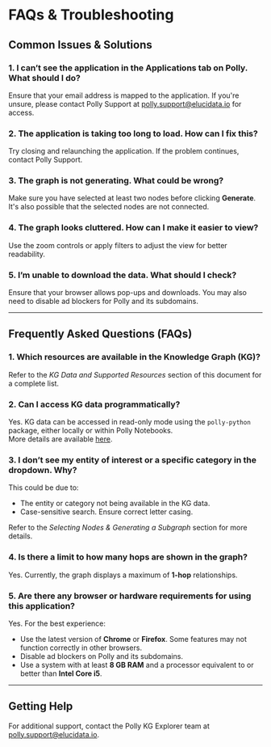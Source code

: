 # FAQs & Troubleshooting

## Common Issues & Solutions

### 1. I can’t see the application in the Applications tab on Polly. What should I do?
Ensure that your email address is mapped to the application. If you're unsure, please contact Polly Support at [polly.support@elucidata.io](mailto:polly.support@elucidata.io) for access.

### 2. The application is taking too long to load. How can I fix this?
Try closing and relaunching the application. If the problem continues, contact Polly Support.

### 3. The graph is not generating. What could be wrong?
Make sure you have selected at least two nodes before clicking **Generate**. It's also possible that the selected nodes are not connected.

### 4. The graph looks cluttered. How can I make it easier to view?
Use the zoom controls or apply filters to adjust the view for better readability.

### 5. I’m unable to download the data. What should I check?
Ensure that your browser allows pop-ups and downloads. You may also need to disable ad blockers for Polly and its subdomains.

---

## Frequently Asked Questions (FAQs)

### 1. Which resources are available in the Knowledge Graph (KG)?
Refer to the _KG Data and Supported Resources_ section of this document for a complete list.

### 2. Can I access KG data programmatically?
Yes. KG data can be accessed in read-only mode using the `polly-python` package, either locally or within Polly Notebooks.  
More details are available [here](https://docs.polly.elucidata.io/polly-python/PollyKG.html).

### 3. I don’t see my entity of interest or a specific category in the dropdown. Why?
This could be due to:

- The entity or category not being available in the KG data.
- Case-sensitive search. Ensure correct letter casing.

Refer to the _Selecting Nodes & Generating a Subgraph_ section for more details.

### 4. Is there a limit to how many hops are shown in the graph?
Yes. Currently, the graph displays a maximum of **1-hop** relationships.

### 5. Are there any browser or hardware requirements for using this application?
Yes. For the best experience:

- Use the latest version of **Chrome** or **Firefox**. Some features may not function correctly in other browsers.
- Disable ad blockers on Polly and its subdomains.
- Use a system with at least **8 GB RAM** and a processor equivalent to or better than **Intel Core i5**.

---

## Getting Help

For additional support, contact the Polly KG Explorer team at [polly.support@elucidata.io](mailto:polly.support@elucidata.io).
